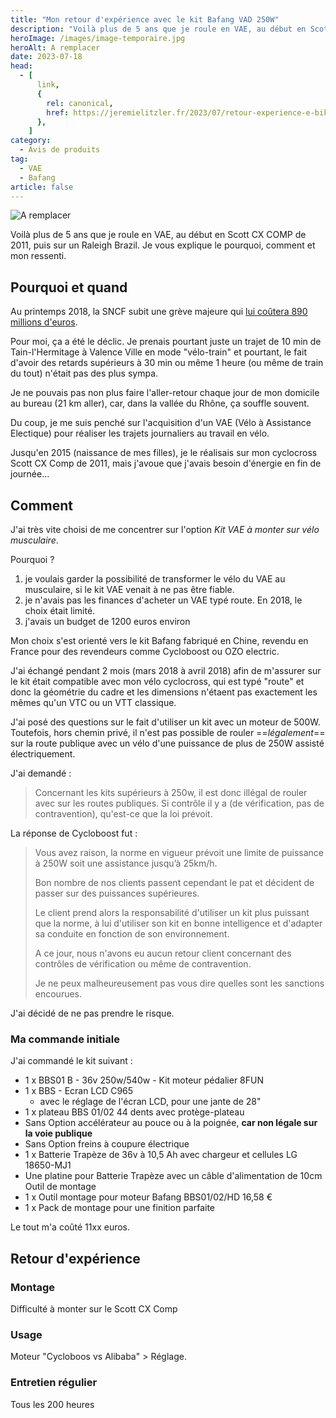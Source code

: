 ```yaml
---
title: "Mon retour d'expérience avec le kit Bafang VAD 250W"
description: "Voilà plus de 5 ans que je roule en VAE, au début en Scott CX COMP de 2011, puis sur un Raleigh Brazil. Je vous explique le pourquoi, comment et mon ressenti."
heroImage: /images/image-temporaire.jpg
heroAlt: A remplacer
date: 2023-07-18
head:
  - [
      link,
      {
        rel: canonical,
        href: https://jeremielitzler.fr/2023/07/retour-experience-e-bike-bafang,
      },
    ]
category:
  - Avis de produits
tag:
  - VAE
  - Bafang
article: false
---
```


![A remplacer](/images/image-temporaire.jpg)

Voilà plus de 5 ans que je roule en VAE, au début en Scott CX COMP de 2011, puis sur un Raleigh Brazil. Je vous explique le pourquoi, comment et mon ressenti.

<!-- more -->

## Pourquoi et quand

Au printemps 2018, la SNCF subit une grève majeure qui [lui coûtera 890 millions d'euros](https://www.google.com/search?q=gr%C3%A8ve+scnf+printemps+2018).

Pour moi, ça a été le déclic. Je prenais pourtant juste un trajet de 10 min de Tain-l'Hermitage à Valence Ville en mode "vélo-train" et pourtant, le fait d'avoir des retards supérieurs à 30 min ou même 1 heure (ou même de train du tout) n'était pas des plus sympa.

Je ne pouvais pas non plus faire l'aller-retour chaque jour de mon domicile au bureau (21 km aller), car, dans la vallée du Rhône, ça souffle souvent.

Du coup, je me suis penché sur l'acquisition d'un VAE (Vélo à Assistance Electique) pour réaliser les trajets journaliers au travail en vélo.

Jusqu'en 2015 (naissance de mes filles), je le réalisais sur mon cyclocross Scott CX Comp de 2011, mais j'avoue que j'avais besoin d'énergie en fin de journée...

## Comment

J'ai très vite choisi de me concentrer sur l'option _Kit VAE à monter sur vélo musculaire_.

Pourquoi ?

1. je voulais garder la possibilité de transformer le vélo du VAE au musculaire, si le kit VAE venait à ne pas être fiable.
2. je n'avais pas les finances d'acheter un VAE typé route. En 2018, le choix était limité.
3. j'avais un budget de 1200 euros environ

Mon choix s'est orienté vers le kit Bafang fabriqué en Chine, revendu en France pour des revendeurs comme Cycloboost ou OZO electric.

J'ai échangé pendant 2 mois (mars 2018 à avril 2018) afin de m'assurer sur le kit était compatible avec mon vélo cyclocross, qui est typé "route" et donc la géométrie du cadre et les dimensions n'étaent pas exactement les mêmes qu'un VTC ou un VTT classique.

J'ai posé des questions sur le fait d'utiliser un kit avec un moteur de 500W. Toutefois, hors chemin privé, il n'est pas possible de rouler ==_légalement_== sur la route publique avec un vélo d'une puissance de plus de 250W assisté électriquement.

J'ai demandé :

> Concernant les kits supérieurs à 250w, il est donc illégal de rouler avec sur les routes publiques. Si contrôle il y a (de vérification, pas de contravention), qu'est-ce que la loi prévoit.

La réponse de Cycloboost fut :

> Vous avez raison, la norme en vigueur prévoit une limite de puissance à 250W soit une assistance jusqu’à 25km/h.
>
> Bon nombre de nos clients passent cependant le pat et décident de passer sur des puissances supérieures.
>
> Le client prend alors la responsabilité d'utiliser un kit plus puissant que la norme, à lui d'utiliser son kit en bonne intelligence et d'adapter sa conduite en fonction de son environnement.
>
> A ce jour, nous n'avons eu aucun retour client concernant des contrôles de vérification ou même de contravention.
>
> Je ne peux malheureusement pas vous dire quelles sont les sanctions encourues.

J'ai décidé de ne pas prendre le risque.

### Ma commande initiale

J'ai commandé le kit suivant :

- 1 x BBS01 B - 36v 250w/540w - Kit moteur pédalier 8FUN
- 1 x BBS - Ecran LCD C965
  - avec le réglage de l'écran LCD, pour une jante de 28"
- 1 x plateau BBS 01/02 44 dents avec protège-plateau
- Sans Option accélérateur au pouce ou à la poignée, **car non légale sur la voie publique**
- Sans Option freins à coupure électrique
- 1 x Batterie Trapèze de 36v à 10,5 Ah avec chargeur et cellules LG 18650-MJ1
- Une platine pour Batterie Trapèze avec un câble d'alimentation de 10cm Outil de montage
- 1 x Outil montage pour moteur Bafang BBS01/02/HD 16,58 €
- 1 x Pack de montage pour une finition parfaite

Le tout m'a coûté 11xx euros.

## Retour d'expérience

### Montage

Difficulté à monter sur le Scott CX Comp

### Usage

Moteur "Cycloboos vs Alibaba" > Réglage.

### Entretien régulier

Tous les 200 heures
